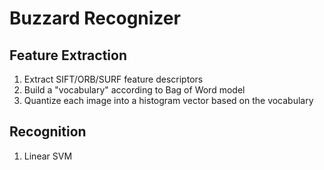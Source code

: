 # Buzzard Recognizer

## Feature Extraction
1. Extract SIFT/ORB/SURF feature descriptors
2. Build a "vocabulary" according to Bag of Word model
3. Quantize each image into a histogram vector based on the vocabulary

## Recognition
1. Linear SVM
